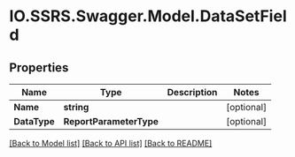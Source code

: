 # IO.SSRS.Swagger.Model.DataSetField
## Properties

Name | Type | Description | Notes
------------ | ------------- | ------------- | -------------
**Name** | **string** |  | [optional] 
**DataType** | **ReportParameterType** |  | [optional] 

[[Back to Model list]](../README.md#documentation-for-models) [[Back to API list]](../README.md#documentation-for-api-endpoints) [[Back to README]](../README.md)

